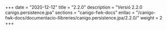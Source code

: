 +++
date        = "2020-12-12"
title       = "2.2.0"
description = "Versió 2.2.0 canigo.persistence.jpa"
sections    = "canigo-fwk-docs"
enllac		= "/canigo-fwk-docs/documentacio-llibreries/canigo.persistence.jpa/2.2.0/"
weight		= 2
+++
